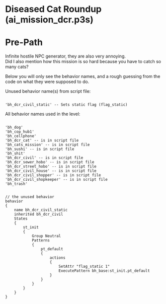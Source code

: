 # Diseased Cat Roundup (ai_mission_dcr.p3s)
<h1>Pre-Path</h1>

Infinite hostile NPC generator, they are also very annoying.  
Did I also mention how this mission is so hard because you have to catch so many cats?

<p>Below you will only see the behavior names, and a rough guessing from the code on what they were supposed to do.
<p>Unused behavior name(s) from script file:
<pre><code class="language-js">
'bh_dcr_civil_static' -- Sets static flag (flag_static)
</code></pre>
<p>All behavior names used in the level:
<pre><code class="language-js">
'bh_dog'
'bh_cop_hub1'
'bh_cellphone'
'bh_dcr_cat' -- is in script file
'bh_cats_mission' -- is in script file
'bh_sushi' -- is in script file
'bh_shit'
'bh_dcr_civil' -- is in script file
'bh_dcr_sewer_hobo' -- is in script file
'bh_dcr_street_hobo' -- is in script file
'bh_dcr_civil_house' -- is in script file
'bh_dcr_civil_shopper' -- is in script file
'bh_dcr_civil_shopkeeper' -- is in script file
'bh_trash'
</code></pre>
<pre><code class="language-js">
// the unused behavior
behavior
{
	name bh_dcr_civil_static
	inherited bh_dcr_civil
	States
	{
		st_init
		{
			Group Neutral
			Patterns
			{
				pt_default
				{
					actions
					{
						SetAttr "flag_static 1"
						ExecutePattern bh_base:st_init.pt_default
					}
				}
			}
		}
	}
}
</code></pre>